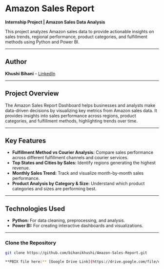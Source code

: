 # Amazon Sales Report
**Internship Project | Amazon Sales Data Analysis**  

This project analyzes Amazon sales data to provide actionable insights on sales trends, regional performance, product categories, and fulfillment methods using Python and Power BI.

---

## Author
**Khushi Bihani** – [LinkedIn](https://www.linkedin.com/in/khushi-bihani-78a877315)

---

## Project Overview
The Amazon Sales Report Dashboard helps businesses and analysts make data-driven decisions by visualizing key metrics from Amazon sales data. It provides insights into sales performance across regions, product categories, and fulfillment methods, highlighting trends over time.

---

## Key Features
- **Fulfillment Method vs Courier Analysis:** Compare sales performance across different fulfillment channels and courier services.  
- **Top States and Cities by Sales:** Identify regions generating the highest revenue.  
- **Monthly Sales Trend:** Track and visualize month-by-month sales performance.  
- **Product Analysis by Category & Size:** Understand which product categories and sizes are performing best.

---

## Technologies Used
- **Python:** For data cleaning, preprocessing, and analysis.  
- **Power BI:** For creating interactive dashboards and visualizations.  

---

### Clone the Repository
```bash
git clone https://github.com/bihanikhushi/Amazon-Sales-Report.git

**PBIX file here:** [Google Drive Link](https://drive.google.com/file/d/1fPanpXgiwaCVfZvBd54haYTAombnpRq8/view?usp=drive_link)


